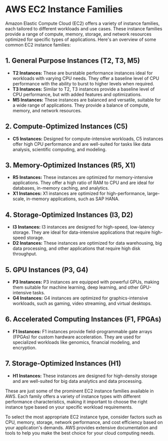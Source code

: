 # AWS EC2 Instance Families

Amazon Elastic Compute Cloud (EC2) offers a variety of instance families, each tailored to different workloads and use cases. These instance families provide a range of compute, memory, storage, and network resources optimized for specific types of applications. Here's an overview of some common EC2 instance families:

## 1. **General Purpose Instances (T2, T3, M5)**
- **T2 Instances:** These are burstable performance instances ideal for workloads with varying CPU needs. They offer a baseline level of CPU performance with the ability to burst to higher levels when required.
- **T3 Instances:** Similar to T2, T3 instances provide a baseline level of CPU performance, but with added features and optimizations.
- **M5 Instances:** These instances are balanced and versatile, suitable for a wide range of applications. They provide a balance of compute, memory, and network resources.

## 2. **Compute-Optimized Instances (C5)**
- **C5 Instances:** Designed for compute-intensive workloads, C5 instances offer high CPU performance and are well-suited for tasks like data analysis, scientific computing, and modeling.

## 3. **Memory-Optimized Instances (R5, X1)**
- **R5 Instances:** These instances are optimized for memory-intensive applications. They offer a high ratio of RAM to CPU and are ideal for databases, in-memory caching, and analytics.
- **X1 Instances:** X1 instances are optimized for high-performance, large-scale, in-memory applications, such as SAP HANA.

## 4. **Storage-Optimized Instances (I3, D2)**
- **I3 Instances:** I3 instances are designed for high-speed, low-latency storage. They are ideal for data-intensive applications that require high-speed storage.
- **D2 Instances:** These instances are optimized for data warehousing, big data processing, and other applications that require high disk throughput.

## 5. **GPU Instances (P3, G4)**
- **P3 Instances:** P3 instances are equipped with powerful GPUs, making them suitable for machine learning, deep learning, and other GPU-intensive tasks.
- **G4 Instances:** G4 instances are optimized for graphics-intensive workloads, such as gaming, video streaming, and virtual desktops.

## 6. **Accelerated Computing Instances (F1, FPGAs)**
- **F1 Instances:** F1 instances provide field-programmable gate arrays (FPGAs) for custom hardware acceleration. They are used for specialized workloads like genomics, financial modeling, and encryption.

## 7. **Storage-Optimized Instances (H1)**
- **H1 Instances:** These instances are designed for high-density storage and are well-suited for big data analytics and data processing.

These are just some of the prominent EC2 instance families available in AWS. Each family offers a variety of instance types with different performance characteristics, making it important to choose the right instance type based on your specific workload requirements.

To select the most appropriate EC2 instance type, consider factors such as CPU, memory, storage, network performance, and cost efficiency based on your application's demands. AWS provides extensive documentation and tools to help you make the best choice for your cloud computing needs.
